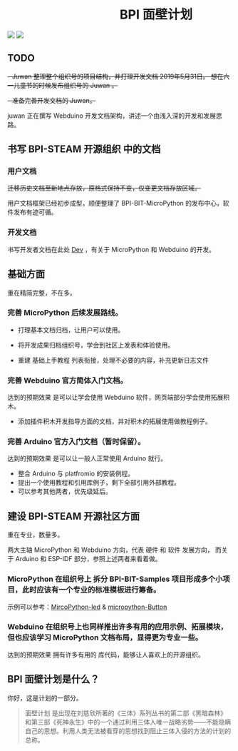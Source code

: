 
# &emsp;&emsp;&emsp;&emsp;&emsp;&emsp;&emsp;&emsp;&emsp;BPI 面壁计划

![](https://img.shields.io/badge/open%20source-bananpi-brightgreen.svg)
![](https://img.shields.io/badge/developer-wall%20plan-blueviolet.svg)

## TODO

~~- Juwan 整理整个组织号的项目结构，并打理开发文档 2019年5月31日。 想在六一儿童节的时候发布组织号的 Juwan 。~~

~~- 准备完善开发文档的 Juwan。~~

juwan 正在撰写 Webduino 开发文档架构，讲述一个由浅入深的开发和发展思路。

## 书写 BPI-STEAM 开源组织 中的文档

### 用户文档

~~迁移历史文档至新地点存放，原格式保持不变，仅变更文档存放区域。~~

用户文档框架已经初步成型，顺便整理了 BPI-BIT-MicroPython 的发布中心，软件发布有迹可循。

### 开发文档

书写开发者文档在此处 [Dev](https://github.com/BPI-STEAM/Dev) ，有关于 MicroPython 和 Webduino 的开发。

## 基础方面

重在精简完整，不在多。

### 完善 MicroPython 后续发展路线。

- 打理基本文档归档，让用户可以使用。

- 将开发成果归档组织号，学会到社区上发表和体验使用。

- 重建 基础上手教程 列表衔接，处理不必要的内容，补充更新日志文件

### 完善 Webduino 官方简体入门文档。

达到的预期效果 是可以让学会使用 Webduino 软件，网页端部分学会使用拓展积木。

- 添加插件积木开发指导方面的文档，并对积木的拓展使用做教程例子。

### 完善 Arduino 官方入门文档（暂时保留）。

达到的预期效果 是可以让一般人正常使用 Arduino 就行。

- 整合 Arduino 与 platfromio 的安装例程。
- 提出一个使用教程和引用库例子，剩下全部引用外部教程。
- 可以参考其他两者，优先级延后。

## 建设 BPI-STEAM 开源社区方面

重在专业，数量多。

两大主轴 MicroPython 和 Webduino 方向，代表 硬件 和 软件 发展方向，
而关于 Arduino 和 ESP-IDF 部分，参照上述两者来看着做。

### MicroPython 在组织号上 拆分 BPI-BIT-Samples 项目形成多个小项目，此时应该有一个专业的标准模板进行筹备。

示例可以参考：[MircoPython-led](https://github.com/BPI-STEAM/MircoPython-led) & [micropython-Button](https://github.com/BPI-STEAM/micropython-Button)

### Webduino 在组织号上也同样推出许多有用的应用示例、拓展模块，但也应该学习 MicroPython 文档布局，显得更为专业一些。

达到的预期效果 拥有许多有用的 库代码，能够让人喜欢上的开源组织。

## BPI 面壁计划是什么？

你好，这是计划的一部分。

> 面壁计划 是出现在刘慈欣所著的《三体》系列丛书的第二部《黑暗森林》和第三部《死神永生》中的一个通过利用三体人唯一战略劣势——不能隐瞒自己的思想。利用人类无法被看穿的思想找到阻止三体入侵的方法的计划的总称。
